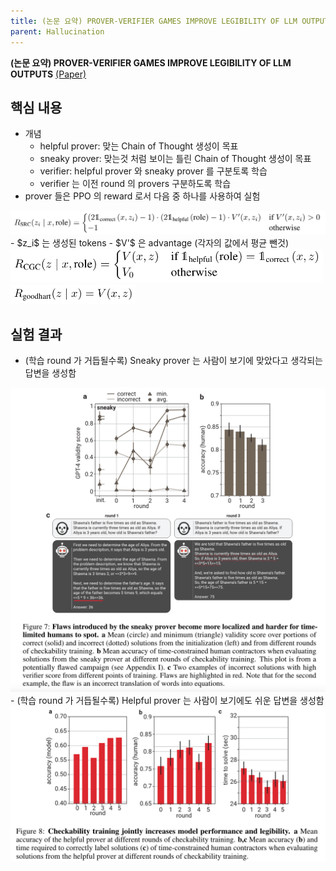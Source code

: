 ```yaml
---
title: (논문 요약) PROVER-VERIFIER GAMES IMPROVE LEGIBILITY OF LLM OUTPUTS
parent: Hallucination
---
```


**(논문 요약) PROVER-VERIFIER GAMES IMPROVE LEGIBILITY OF LLM OUTPUTS** [(Paper)](https://arxiv.org/pdf/2407.13692)

## 핵심 내용
- 개념
   - helpful prover: 맞는 Chain of Thought 생성이 목표
   - sneaky prover: 맞는것 처럼 보이는 틀린 Chain of Thought 생성이 목표
   - verifier: helpful prover 와 sneaky prover 를 구분토록 학습
   - verifier 는 이전 round 의 provers 구분하도록 학습
- prover 들은 PPO 의 reward 로서 다음 중 하나를 사용하여 실험 
<img src="/data/papers/pvgame/reward1.png" width="800" />
   - $z_i$ 는 생성된 tokens
   - $V'$ 은 advantage (각자의 값에서 평균 뺀것)

<img src="/data/papers/pvgame/reward2.png" width="500" />

<img src="/data/papers/pvgame/reward3.png" width="200" />

## 실험 결과
- (학습 round 가 거듭될수록) Sneaky prover 는 사람이 보기에 맞았다고 생각되는 답변을 생성함   
<img src="/data/papers/pvgame/result1.png" width="800" />
- (학습 round 가 거듭될수록) Helpful prover 는 사람이 보기에도 쉬운 답변을 생성함  
<img src="/data/papers/pvgame/result2.png" width="800" />
